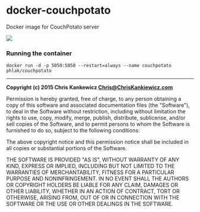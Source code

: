 docker-couchpotato
==================

Docker image for CouchPotato server

[![](https://badge.imagelayers.io/phlak/couchpotato:latest.svg)](https://imagelayers.io/?images=phlak/couchpotato:latest 'Get your own badge on imagelayers.io')

### Running the container

    docker run -d -p 5050:5050 --restart=always --name couchpotato phlak/couchpotato

-----

**Copyright (c) 2015 Chris Kankewicz <Chris@ChrisKankiewicz.com>**

Permission is hereby granted, free of charge, to any person obtaining a copy
of this software and associated documentation files (the "Software"), to deal
in the Software without restriction, including without limitation the rights
to use, copy, modify, merge, publish, distribute, sublicense, and/or sell
copies of the Software, and to permit persons to whom the Software is
furnished to do so, subject to the following conditions:

The above copyright notice and this permission notice shall be included in
all copies or substantial portions of the Software.

THE SOFTWARE IS PROVIDED "AS IS", WITHOUT WARRANTY OF ANY KIND, EXPRESS OR
IMPLIED, INCLUDING BUT NOT LIMITED TO THE WARRANTIES OF MERCHANTABILITY,
FITNESS FOR A PARTICULAR PURPOSE AND NONINFRINGEMENT. IN NO EVENT SHALL THE
AUTHORS OR COPYRIGHT HOLDERS BE LIABLE FOR ANY CLAIM, DAMAGES OR OTHER
LIABILITY, WHETHER IN AN ACTION OF CONTRACT, TORT OR OTHERWISE, ARISING FROM,
OUT OF OR IN CONNECTION WITH THE SOFTWARE OR THE USE OR OTHER DEALINGS IN
THE SOFTWARE.
